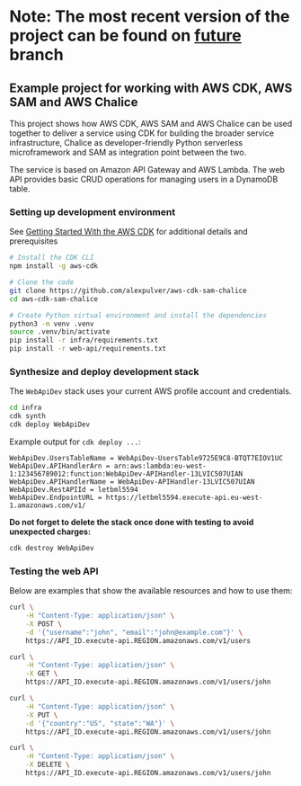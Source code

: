 # Note: The most recent version of the project can be found on [future](https://github.com/alexpulver/aws-cdk-sam-chalice/tree/future) branch

## Example project for working with AWS CDK, AWS SAM and AWS Chalice

This project shows how AWS CDK, AWS SAM and AWS Chalice can be used
together to deliver a service using CDK for building the broader service
infrastructure, Chalice as developer-friendly Python serverless 
microframework and SAM as integration point between the two.

The service is based on Amazon API Gateway and AWS Lambda. 
The web API provides basic CRUD operations for managing users in a 
DynamoDB table.

### Setting up development environment

See [Getting Started With the AWS CDK](https://docs.aws.amazon.com/cdk/latest/guide/getting_started.html)
for additional details and prerequisites

```bash
# Install the CDK CLI
npm install -g aws-cdk

# Clone the code
git clone https://github.com/alexpulver/aws-cdk-sam-chalice
cd aws-cdk-sam-chalice

# Create Python virtual environment and install the dependencies
python3 -m venv .venv
source .venv/bin/activate
pip install -r infra/requirements.txt
pip install -r web-api/requirements.txt
```

### Synthesize and deploy development stack

The `WebApiDev` stack uses your current AWS profile account and credentials.

```bash
cd infra
cdk synth
cdk deploy WebApiDev
```

Example output for `cdk deploy ...`:

```text
WebApiDev.UsersTableName = WebApiDev-UsersTable9725E9C8-BTQT7EIOV1UC
WebApiDev.APIHandlerArn = arn:aws:lambda:eu-west-1:123456789012:function:WebApiDev-APIHandler-13LVIC507UIAN
WebApiDev.APIHandlerName = WebApiDev-APIHandler-13LVIC507UIAN
WebApiDev.RestAPIId = letbml5594
WebApiDev.EndpointURL = https://letbml5594.execute-api.eu-west-1.amazonaws.com/v1/
```

**Do not forget to delete the stack once done with testing to avoid unexpected
charges:**
```bash
cdk destroy WebApiDev
```

### Testing the web API

Below are examples that show the available resources and how to use them:

```bash
curl \
    -H "Content-Type: application/json" \
    -X POST \
    -d '{"username":"john", "email":"john@example.com"}' \
    https://API_ID.execute-api.REGION.amazonaws.com/v1/users

curl \
    -H "Content-Type: application/json" \
    -X GET \
    https://API_ID.execute-api.REGION.amazonaws.com/v1/users/john

curl \
    -H "Content-Type: application/json" \
    -X PUT \
    -d '{"country":"US", "state":"WA"}' \
    https://API_ID.execute-api.REGION.amazonaws.com/v1/users/john

curl \
    -H "Content-Type: application/json" \
    -X DELETE \
    https://API_ID.execute-api.REGION.amazonaws.com/v1/users/john
```
